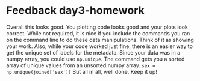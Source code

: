 # Feedback day3-homework

Overall this looks good. You plotting code looks good and your plots look correct. While not required, it is nice if you include the commands you ran on the command line to do these data manipulations. Think of it as showing your work. Also, while your code worked just fine, there is an easier way to get the unique set of labels for the metadata. Since your data was in a numpy array, you could use `np.unique`. The command gets you a sorted array of unique values from an unsorted numpy array. `sex = np.unique(joined['sex'])` But all in all, well done. Keep it up!